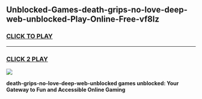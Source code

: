 
## Unblocked-Games-death-grips-no-love-deep-web-unblocked-Play-Online-Free-vf8lz
<h3>
<a href="https://premium76.site?title=death-grips-no-love-deep-web-unblocked&ref=26A">CLICK TO PLAY</a></h3>
<hr>

<h3>
<a href="https://premium76.site?title=death-grips-no-love-deep-web-unblocked&ref=26A">CLICK 2 PLAY</a>
  
</h3>

<a href="https://premium76.site?title=death-grips-no-love-deep-web-unblocked&ref=26A"><img src="https://clearcache.store/games.png"></a>


**death-grips-no-love-deep-web-unblocked games unblocked: Your Gateway to Fun and Accessible Online Gaming**
